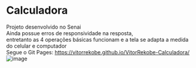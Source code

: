 # Calculadora
Projeto desenvolvido no Senai
<br>
Ainda possue erros de responsividade na resposta,<br> entretanto as 4 operações básicas funcionam e a tela se adapta a medida do celular e computador<br>
Segue o Git Pages: https://vitorrekobe.github.io/VitorRekobe-Calculadora/
<br>
![image](https://user-images.githubusercontent.com/98287250/201529572-8a8a8c33-df4d-4872-8502-8885898a4dc4.png)

